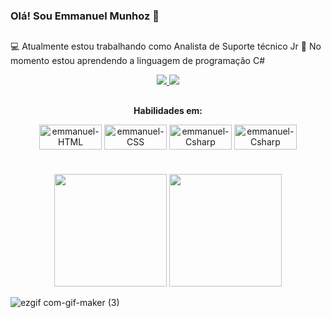 ### Olá! Sou Emmanuel Munhoz 👋

##

  💻 Atualmente estou trabalhando como Analista de Suporte técnico Jr
  🚀 No momento estou aprendendo a linguagem de programação C#
</p>
<p align="center" >  
  <a href="mailto:emmanuelmunhoz@hotmail.com">
    <img src="https://img.shields.io/badge/-Gmail-red?style=flat-square&logo=gmail&logoColor=white" target="_blank">
  </a>
  <a href="https://www.linkedin.com/in/emmanuelmunhoz1/" target="_blank">
    <img src="https://img.shields.io/badge/-LinkedIn-%230077B5?style=flat-square&logo=linkedin&logoColor=white" target="_blank">
  </a>
</p>

##


<p align="center" >
  <b> Habilidades em: </b>
 </p>
 
 <p align="center" >
 <img align="center" alt="emmanuel-HTML" height="40" width="100" src="https://img.shields.io/badge/HTML5-E34F26?style=for-the-badge&logo=html5&logoColor=white">
 <img align="center" alt="emmanuel-CSS" height="40" width="100" src="https://img.shields.io/badge/CSS3-1572B6?style=for-the-badge&logo=css3&logoColor=white">
 <img align="center" alt="emmanuel-Csharp" height="40" width="100" src="https://img.shields.io/badge/C%23-239120?style=for-the-badge&logo=c-sharp&logoColor=white">
 <img align="center" alt="emmanuel-Csharp" height="40" width="100" src="https://img.shields.io/badge/MySQL-00000F?style=for-the-badge&logo=mysql&logoColor=white">  
 </p>
 
 #
 
<p align="center"  >
  <img height="180em" src="https://github-readme-stats.vercel.app/api?username=emmanuelmunhoz&show_icons=true&theme=dark&include_all_commits=true&count_private=true"/>
  <img height="180em" src="https://github-readme-stats.vercel.app/api/top-langs/?username=emmanuelmunhoz&layout=compact&langs_count=16&theme=dark"/>
</p>

![ezgif com-gif-maker (3)](https://user-images.githubusercontent.com/109323615/179144397-3b6ddaad-3afd-4168-8ede-5960ccbb1e92.gif)

